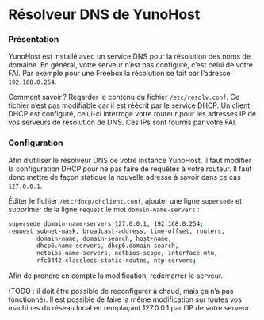 # Résolveur DNS de YunoHost

### Présentation
YunoHost est installé avec un service DNS pour la résolution des noms de domaine. En général, votre serveur n’est pas configuré, c’est celui de votre FAI.
Par exemple pour une Freebox la résolution se fait par l’adresse `192.168.0.254`.

Comment savoir ? Regarder le contenu du fichier `/etc/resolv.conf`. Ce fichier n’est pas modifiable car il est réécrit par le service DHCP.
Un client DHCP est configuré, celui-ci interroge votre routeur pour les adresses IP de vos serveurs de résolution de DNS. Ces IPs sont fournis par votre FAI.

### Configuration
Afin d’utiliser le résolveur DNS de votre instance YunoHost, il faut modifier la configuration DHCP pour ne pas faire de requêtes à votre routeur. Il faut donc mettre de façon statique la nouvelle adresse à savoir dans ce cas `127.0.0.1`.

Éditer le fichier `/etc/dhcp/dhclient.conf`, ajouter une ligne `supersede` et supprimer de la ligne `request` le mot `domain-name-servers` :
```bash
supersede domain-name-servers 127.0.0.1, 192.168.0.254;
request subnet-mask, broadcast-address, time-offset, routers,
        domain-name, domain-search, host-name,
        dhcp6.name-servers, dhcp6.domain-search,
        netbios-name-servers, netbios-scope, interface-mtu,
        rfc3442-classless-static-routes, ntp-servers;
```

Afin de prendre en compte la modification, redémarrer le serveur.

(TODO : il doit être possible de reconfigurer à chaud, mais ça n’a pas fonctionné).
Il est possible de faire la même modification sur toutes vos machines du réseau local en remplaçant 127.0.0.1 par l’IP de votre serveur.
